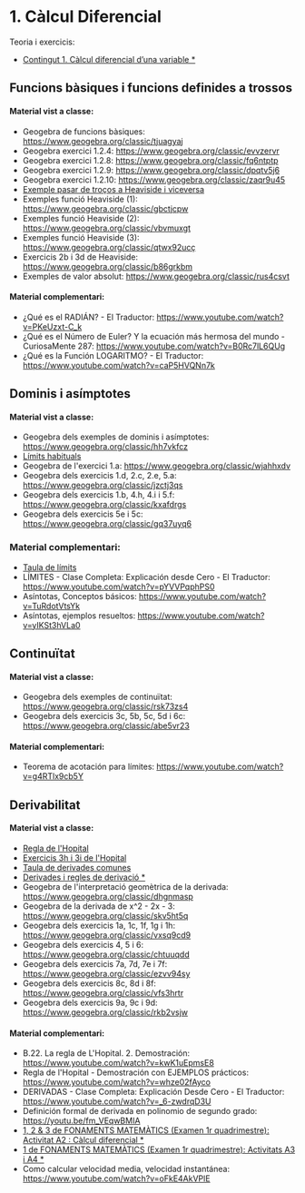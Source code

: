 # 1. Càlcul Diferencial

Teoria i exercicis:

* [Contingut 1. Càlcul diferencial d’una variable *](https://atenea.upc.edu/pluginfile.php/5346100/mod_resource/content/2/Problemes_Contingut_1_FOMA.pdf)

## Funcions bàsiques i funcions definides a trossos

#### Material vist a classe:

* Geogebra de funcions bàsiques: https://www.geogebra.org/classic/tjuagyaj
* Geogebra exercici 1.2.4: https://www.geogebra.org/classic/evvzervr
* Geogebra exercici 1.2.8: https://www.geogebra.org/classic/fq6ntptp
* Geogebra exercici 1.2.9: https://www.geogebra.org/classic/dpqtv5j6
* Geogebra exercici 1.2.10: https://www.geogebra.org/classic/zaqr9u45
* [Exemple pasar de troços a Heaviside i viceversa](./annexos/exemple-heaviside.pdf)
* Exemples funció Heaviside (1): https://www.geogebra.org/classic/gbctjcpw
* Exemples funció Heaviside (2): https://www.geogebra.org/classic/vbvmuxgt
* Exemples funció Heaviside (3): https://www.geogebra.org/classic/qtwx92ucç
* Exercicis 2b i 3d de Heaviside: https://www.geogebra.org/classic/b86grkbm
* Exemples de valor absolut: https://www.geogebra.org/classic/rus4csvt

#### Material complementari:

* ¿Qué es el RADIÁN? - El Traductor: https://www.youtube.com/watch?v=PKeUzxt-C_k
* ¿Qué es el Número de Euler? Y la ecuación más hermosa del mundo - CuriosaMente 287: https://www.youtube.com/watch?v=B0Rc7lL6QUg
* ¿Qué es la Función LOGARITMO? - El Traductor: https://www.youtube.com/watch?v=caP5HVQNn7k

## Dominis i asímptotes

#### Material vist a classe:

* Geogebra dels exemples de dominis i asímptotes: https://www.geogebra.org/classic/hh7vkfcz
* [Límits habituals](./annexos/limits-habituals.pdf)
* Geogebra de l'exercici 1.a: https://www.geogebra.org/classic/wjahhxdv
* Geogebra dels exercicis 1.d, 2.c, 2.e, 5.a: https://www.geogebra.org/classic/jzctj3qs
* Geogebra dels exercicis 1.b, 4.h, 4.i i 5.f: https://www.geogebra.org/classic/kxafdrgs
* Geogebra dels exercicis 5e i 5c: https://www.geogebra.org/classic/gq37uyq6

### Material complementari:

* [Taula de límits](./annexos/taula-limits.pdf)
* LÍMITES - Clase Completa: Explicación desde Cero - El Traductor: https://www.youtube.com/watch?v=pYVVPqphPS0
* Asíntotas, Conceptos básicos: https://www.youtube.com/watch?v=TuRdotVtsYk
* Asíntotas, ejemplos resueltos: https://www.youtube.com/watch?v=yIKSt3hVLa0

## Continuïtat

#### Material vist a classe:

* Geogebra dels exemples de continuïtat: https://www.geogebra.org/classic/rsk73zs4
* Geogebra dels exercicis 3c, 5b, 5c, 5d i 6c: https://www.geogebra.org/classic/abe5vr23

#### Material complementari:

* Teorema de acotación para límites: https://www.youtube.com/watch?v=g4RTlx9cb5Y

## Derivabilitat

#### Material vist a classe:

* [Regla de l'Hopital](./annexos/regla-hopital.pdf)
* [Exercicis 3h i 3i de l'Hopital](./annexos/exercicis-3h-3i-hopital.pdf)
* [Taula de derivades comunes](./annexos/taula-derivades.pdf)
* [Derivades i regles de derivació *](https://atenea.upc.edu/pluginfile.php/5345117/mod_folder/content/0/taula%20%20propietats.pdf)
* Geogebra de l'interpretació geomètrica de la derivada: https://www.geogebra.org/classic/dhgnmasp
* Geogebra de la derivada de x^2 - 2x - 3: https://www.geogebra.org/classic/skv5ht5q
* Geogebra dels exercicis 1a, 1c, 1f, 1g i 1h: https://www.geogebra.org/classic/vxsq9cd9
* Geogebra dels exercicis 4, 5 i 6: https://www.geogebra.org/classic/chtuuqdd
* Geogebra dels exercicis 7a, 7d, 7e i 7f: https://www.geogebra.org/classic/ezvv94sy
* Geogebra dels exercicis 8c, 8d i 8f: https://www.geogebra.org/classic/vfs3hrtr
* Geogebra dels exercicis 9a, 9c i 9d: https://www.geogebra.org/classic/rkb2vsjw

#### Material complementari:

* B.22. La regla de L'Hopital. 2. Demostración: https://www.youtube.com/watch?v=kwK1uEpmsE8
* Regla de l'Hopital - Demostración con EJEMPLOS prácticos: https://www.youtube.com/watch?v=whze02fAyco
* DERIVADAS - Clase Completa: Explicación Desde Cero - El Traductor: https://www.youtube.com/watch?v=_6-zwdrqD3U
* Definición formal de derivada en polinomio de segundo grado: https://youtu.be/fm_VEqwBMIA
* [1, 2 & 3 de FONAMENTS MATEMÀTICS (Examen 1r quadrimestre): Activitat A2 : Càlcul diferencial *](https://upcommons.upc.edu/bitstream/handle/2117/361754/A2_FOMA-21-22Q1_amb_sol.pdf?sequence=1)
* [1 de FONAMENTS MATEMÀTICS (Examen 1r quadrimestre): Activitats A3 i A4 *](https://upcommons.upc.edu/bitstream/handle/2117/361756/A3iA4ambsolucio.pdf?sequence=1)
* Como calcular velocidad media, velocidad instantánea: https://www.youtube.com/watch?v=oFkE4AkVPlE
